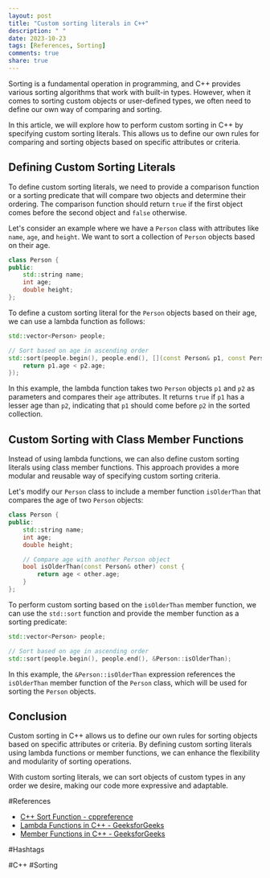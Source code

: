 ```yaml
---
layout: post
title: "Custom sorting literals in C++"
description: " "
date: 2023-10-23
tags: [References, Sorting]
comments: true
share: true
---
```


Sorting is a fundamental operation in programming, and C++ provides various sorting algorithms that work with built-in types. However, when it comes to sorting custom objects or user-defined types, we often need to define our own way of comparing and sorting.

In this article, we will explore how to perform custom sorting in C++ by specifying custom sorting literals. This allows us to define our own rules for comparing and sorting objects based on specific attributes or criteria.

## Defining Custom Sorting Literals

To define custom sorting literals, we need to provide a comparison function or a sorting predicate that will compare two objects and determine their ordering. The comparison function should return `true` if the first object comes before the second object and `false` otherwise.

Let's consider an example where we have a `Person` class with attributes like `name`, `age`, and `height`. We want to sort a collection of `Person` objects based on their age.

```cpp
class Person {
public:
    std::string name;
    int age;
    double height;
};
```

To define a custom sorting literal for the `Person` objects based on their age, we can use a lambda function as follows:

```cpp
std::vector<Person> people;

// Sort based on age in ascending order
std::sort(people.begin(), people.end(), [](const Person& p1, const Person& p2) {
    return p1.age < p2.age;
});
```

In this example, the lambda function takes two `Person` objects `p1` and `p2` as parameters and compares their `age` attributes. It returns `true` if `p1` has a lesser age than `p2`, indicating that `p1` should come before `p2` in the sorted collection.

## Custom Sorting with Class Member Functions

Instead of using lambda functions, we can also define custom sorting literals using class member functions. This approach provides a more modular and reusable way of specifying custom sorting criteria.

Let's modify our `Person` class to include a member function `isOlderThan` that compares the age of two `Person` objects:

```cpp
class Person {
public:
    std::string name;
    int age;
    double height;

    // Compare age with another Person object
    bool isOlderThan(const Person& other) const {
        return age < other.age;
    }
};
```

To perform custom sorting based on the `isOlderThan` member function, we can use the `std::sort` function and provide the member function as a sorting predicate:

```cpp
std::vector<Person> people;

// Sort based on age in ascending order
std::sort(people.begin(), people.end(), &Person::isOlderThan);
```

In this example, the `&Person::isOlderThan` expression references the `isOlderThan` member function of the `Person` class, which will be used for sorting the `Person` objects.

## Conclusion

Custom sorting in C++ allows us to define our own rules for sorting objects based on specific attributes or criteria. By defining custom sorting literals using lambda functions or member functions, we can enhance the flexibility and modularity of sorting operations.

With custom sorting literals, we can sort objects of custom types in any order we desire, making our code more expressive and adaptable.

#References

- [C++ Sort Function - cppreference](https://en.cppreference.com/w/cpp/algorithm/sort)
- [Lambda Functions in C++ - GeeksforGeeks](https://www.geeksforgeeks.org/lambda-expression-in-c/)
- [Member Functions in C++ - GeeksforGeeks](https://www.geeksforgeeks.org/accessing-restricting-inner-members-from-objects-in-c/)

#Hashtags

#C++ #Sorting